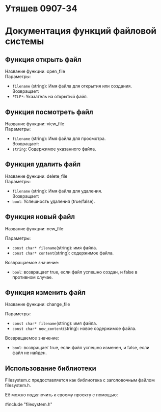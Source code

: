 # Утяшев 0907-34

# Документация функций файловой системы

## Функция открыть файл

Название функции: open_file  
Параметры:  
- `filename` (string): Имя файла для открытия или создания.  
Возвращает:  
- `FILE*`: Указатель на открытый файл.

## Функция посмотреть файл

Название функции: view_file  
Параметры:  
- `filename` (string): Имя файла для просмотра.  
Возвращает:  
- `string`: Содержимое указанного файла.

## Функция удалить файл

Название функции: delete_file  
Параметры:  
- `filename` (string): Имя файла для удаления.  
Возвращает:  
- `bool`: Успешность удаления (true/false).  

## Функция новый файл

Название функции: new_file

Параметры: 
- `const char* filename`(string): имя файла.
- `const char* content`(string): содержимое файла.

Возвращаемое значение:
- `bool`: возвращает true, если файл успешно создан, и false в противном случае.

## Функция изменить файл

Название функции: change_file

Параметры:
- `const char* filename`(string): имя файла.
- `const char* new_content`(string): новое содержимое файла.

Возвращаемое значение:
- `bool`: возвращает true, если файл успешно изменен, и false, если файл не найден.

## Использование библиотеки
Filesystem.c предоставляется как библиотека с заголовочным файлом filesystem.h.

Её можно подключить к своему проекту с помощью: 

#include "filesystem.h"








